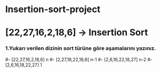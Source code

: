 # Insertion-sort-project
# [22,27,16,2,18,6] -> Insertion Sort
### 1.Yukarı verilen dizinin sort türüne göre aşamalarını yazınız.
#- [22,27,16,2,18,6]    n
#- [2,27,16,22,18,6]    n-1
#- [2,6,16,22,18,27]    n-2
#- [2,6,16,18,22,27]    1 
